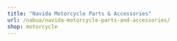 ```yaml
---
title: "Navida Motorcycle Parts & Accessories"
url: /nabua/navida-motorcycle-parts-and-accessories/
shop: motorcycle
---
```

